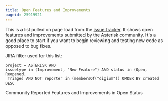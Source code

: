 ```yaml
---
title: Open Features and Improvements
pageid: 25919921
---
```


This is a list pulled on page load from the [issue tracker](https://github.com/asterisk/asterisk/issues/jira). It shows open features and improvements submitted by the Asterisk community. It's a good place to start if you want to begin reviewing and testing new code as opposed to bug fixes.

JIRA filter used for this list:

```
project = ASTERISK AND 
issuetype in (Improvement, "New Feature") AND status in (Open, Reopened,
 Triage) AND NOT reporter in (membersOf("digium")) ORDER BY created DESC

```

Community Reported Features and Improvements in Open Status
